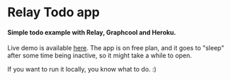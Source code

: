 # Relay Todo app
#### Simple todo example with Relay, Graphcool and Heroku.

Live demo is available [here](https://relay-todo-example.herokuapp.com/). The app is on free plan, and it goes to "sleep" after some time being inactive, so it might take a while to open.

If you want to run it locally, you know what to do. :)